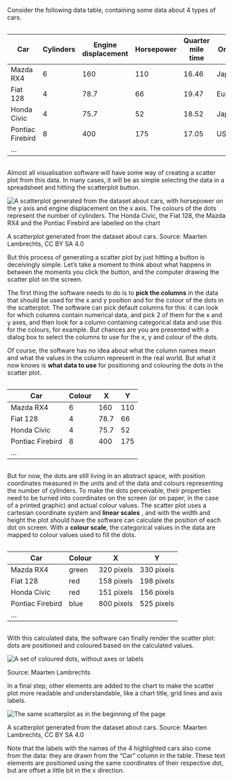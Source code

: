 Consider the following data table, containing some data about 4 types of cars.

<div style="overflow-x:auto;">

| Car | Cylinders | Engine displacement | Horsepower | Quarter mile time | Origin |
| --- | --- | --- | --- | --- | --- |
| Mazda RX4 | 6 | 160 | 110 | 16.46 | Japan |
| Fiat 128 | 4 | 78.7 | 66 | 19.47 | Europe |
| Honda Civic | 4 | 75.7 | 52 | 18.52 | Japan |
| Pontiac Firebird | 8 | 400 | 175 | 17.05 | US |
| … |  |  |  |  |  |

</div>

Almost all visualisation software will have some way of creating a scatter plot from this data. In many cases, it will be as simple selecting the data in a spreadsheet and hitting the scatterplot button. 

![A scatterplot generated from the dataset about cars, with horsepower on the y axis and engine displacement on the x axis. The colours of the dots represent the number of cylinders. The Honda Civic, the Fiat 128, the Mazda RX4 and the Pontiac Firebird are labelled on the chart](Introduction%20and%20the%20origins%20of%20the%20Grammar%20of%20Gra%20750f4e73349846d4910a836da171d66d/scatterplot-cars.png)

A scatterplot generated from the dataset about cars. Source: Maarten Lambrechts, CC BY SA 4.0

But this process of generating a scatter plot by just hitting a button is deceivingly simple. Let’s take a moment to think about what happens in between the moments you click the button, and the computer drawing the scatter plot on the screen.

The first thing the software needs to do is to **pick the columns** in the data that should be used for the x and y position and for the colour of the dots in the scatterplot. The software can pick default columns for this: it can look for which columns contain numerical data, and pick 2 of them for the x and y axes, and then look for a column containing categorical data and use this for the colours, for example. But chances are you are presented with a dialog box to select the columns to use for the x, y and colour of the dots. 

Of course, the software has no idea about what the column names mean and what the values in the column represent in the real world. But what it now knows is **what data to use** for positioning and colouring the dots in the scatter plot.

<div style="overflow-x:auto;">

| Car | Colour | X | Y |
| --- | --- | --- | --- |
| Mazda RX4 | 6 | 160 | 110 |
| Fiat 128 | 4 | 78.7 | 66 |
| Honda Civic | 4 | 75.7 | 52 |
| Pontiac Firebird | 8 | 400 | 175 |
| … |  |  |  |

</div>

But for now, the dots are still living in an abstract space, with position coordinates measured in the units and of the data and colours representing the number of cylinders. To make the dots perceivable, their properties need to be turned into coordinates on the screen (or on paper, in the case of a printed graphic) and actual colour values. The scatter plot uses a cartesian coordinate system and **linear scales** , and with the width and height the plot should have the software can  calculate the position of each dot on screen. With a **colour scale**, the categorical values in the data are mapped to colour values used to fill the dots.

<div style="overflow-x:auto;">

| Car | Colour | X | Y |
| --- | --- | --- | --- |
| Mazda RX4 | green | 320 pixels | 330 pixels |
| Fiat 128 | red | 158 pixels | 198 pixels |
| Honda Civic | red | 151 pixels | 156 pixels |
| Pontiac Firebird | blue | 800 pixels | 525 pixels |
| … |  |  |  |

</div>

With this calculated data, the software can finally render the scatter plot: dots are positioned and coloured based on the calculated values.

![A set of coloured dots, without axes or labels](Introduction%20and%20the%20origins%20of%20the%20Grammar%20of%20Gra%20750f4e73349846d4910a836da171d66d/bare-scatterplot-cars.png)

Source: Maarten Lambrechts

In a final step, other elements are added to the chart to make the scatter plot more readable and understandable, like a chart title, grid lines and axis labels.

![The same scatterplot as in the beginning of the page](Introduction%20and%20the%20origins%20of%20the%20Grammar%20of%20Gra%20750f4e73349846d4910a836da171d66d/scatterplot-cars.png)

A scatterplot generated from the dataset about cars. Source: Maarten Lambrechts, CC BY SA 4.0

Note that the labels with the names of the 4 highlighted cars also come from the data: they are drawn from the “Car” column in the table. These text elements are positioned using the same coordinates of their respective dot, but are offset a little bit in the x direction.
